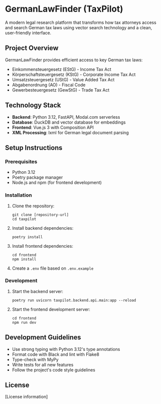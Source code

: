 # GermanLawFinder (TaxPilot)

A modern legal research platform that transforms how tax attorneys access and search German tax laws using vector search technology and a clean, user-friendly interface.

## Project Overview

GermanLawFinder provides efficient access to key German tax laws:
- Einkommensteuergesetz (EStG) - Income Tax Act
- Körperschaftsteuergesetz (KStG) - Corporate Income Tax Act
- Umsatzsteuergesetz (UStG) - Value Added Tax Act
- Abgabenordnung (AO) - Fiscal Code
- Gewerbesteuergesetz (GewStG) - Trade Tax Act

## Technology Stack

- **Backend**: Python 3.12, FastAPI, Modal.com serverless
- **Database**: DuckDB and vector database for embeddings
- **Frontend**: Vue.js 3 with Composition API
- **XML Processing**: lxml for German legal document parsing

## Setup Instructions

### Prerequisites
- Python 3.12
- Poetry package manager
- Node.js and npm (for frontend development)

### Installation

1. Clone the repository:
   ```
   git clone [repository-url]
   cd taxpilot
   ```

2. Install backend dependencies:
   ```
   poetry install
   ```

3. Install frontend dependencies:
   ```
   cd frontend
   npm install
   ```

4. Create a `.env` file based on `.env.example`

### Development

1. Start the backend server:
   ```
   poetry run uvicorn taxpilot.backend.api.main:app --reload
   ```

2. Start the frontend development server:
   ```
   cd frontend
   npm run dev
   ```

## Development Guidelines

- Use strong typing with Python 3.12's type annotations
- Format code with Black and lint with Flake8
- Type-check with MyPy
- Write tests for all new features
- Follow the project's code style guidelines

## License

[License information]